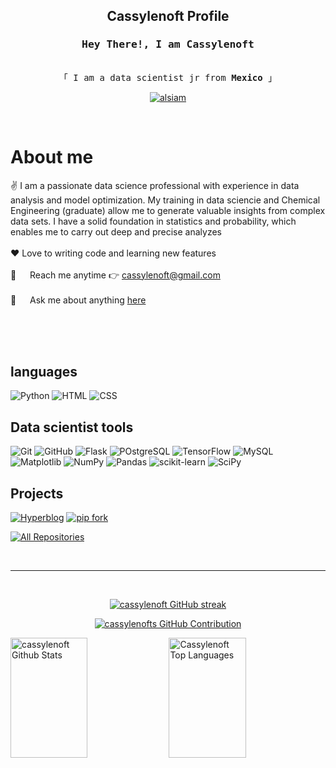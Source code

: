 <!-- Title -->
<h2 align="center">
  Cassylenoft Profile
  
</h2>

<!-- Intro  -->
<h3 align="center">
        <samp> Hey There!, I am Cassylenoft
               </samp>
</h3>


<p align="center"> 
  <samp>   
    <br>
    「 I am a data scientist jr from <b>Mexico</b> 」
    <br>
  </samp>
</p>

<p align="center">
 <a href="https://linkedin.com/in/carlosm1698" target="_blank">
  <img src="https://img.shields.io/badge/LinkedIn-0077B5?style=for-the-badge&logo=linkedin&logoColor=white" alt="alsiam"/>
 </a>
</p>
<br />

<!-- About Section -->
 # About me
 
<p>

  
 ✌️ I am a passionate data science professional with experience in data analysis and model optimization.
 My training in data sciencie and Chemical Engineering (graduate) allow me to generate valuable insights from complex data sets. 
 I have a solid foundation in statistics and probability, which enables me to carry out deep and precise analyzes<br></br>
 ❤️  Love to writing code and learning new features<br/><br/>
 📧 &emsp; Reach me anytime :point_right: cassylenoft@gmail.com<br/><br/>
 💬 &emsp; Ask me about anything [here](https://github.com/alsiam/alsiam/issues)

</p>

<br/>
<br/>
<br/>

## languages

![Python](https://img.shields.io/badge/Python-3776AB?style=for-the-badge&logo=python&logoColor=white)
![HTML](https://img.shields.io/badge/HTML5-E34F26?style=for-the-badge&logo=html5&logoColor=white)
![CSS](	https://img.shields.io/badge/CSS-239120?&style=for-the-badge&logo=css3&logoColor=white)
<br/>

## Data scientist tools

![Git](https://img.shields.io/badge/Git-F05032?style=for-the-badge&logo=git&logoColor=white)
![GitHub](https://img.shields.io/badge/github-%23121011.svg?style=for-the-badge&logo=github&logoColor=white)
![Flask](	https://img.shields.io/badge/Flask-000000?style=for-the-badge&logo=flask&logoColor=white)
![POstgreSQL](https://img.shields.io/badge/PostgreSQL-316192?style=for-the-badge&logo=postgresql&logoColor=white)
![TensorFlow](https://img.shields.io/badge/TensorFlow-FF6F00?style=for-the-badge&logo=tensorflow&logoColor=white)
![MySQL](https://img.shields.io/badge/MySQL-005C84?style=for-the-badge&logo=mysql&logoColor=white)
![Matplotlib](https://img.shields.io/badge/Matplotlib-%23ffffff.svg?style=for-the-badge&logo=Matplotlib&logoColor=black)
![NumPy](https://img.shields.io/badge/numpy-%23013243.svg?style=for-the-badge&logo=numpy&logoColor=white)
![Pandas](https://img.shields.io/badge/pandas-%23150458.svg?style=for-the-badge&logo=pandas&logoColor=white)
![scikit-learn](https://img.shields.io/badge/scikit--learn-%23F7931E.svg?style=for-the-badge&logo=scikit-learn&logoColor=white)
![SciPy](https://img.shields.io/badge/SciPy-%230C55A5.svg?style=for-the-badge&logo=scipy&logoColor=%white)
<br/>

## Projects 
[![Hyperblog](https://github-readme-stats.vercel.app/api/pin/?username=cassylenoft&repo=hyperblog&border_color=7F3FBF&bg_color=0D1117&title_color=C9D1D9&text_color=8B949E&icon_color=7F3FBF)](https://github.com/cassylenoft/hyperblog)
[![pip fork](https://github-readme-stats.vercel.app/api/pin/?username=cassylenoft&repo=curso-python-pip-fork&border_color=7F3FBF&bg_color=0D1117&title_color=C9D1D9&text_color=8B949E&icon_color=7F3FBF)](https://github.com/cassylenoft/curso-python-pip-fork)



<p align="left">
  <a href="https://github.com/cassylenoft?tab=repositories" target="_blank"><img alt="All Repositories" title="All Repositories" src="https://img.shields.io/badge/-All%20Repos-2962FF?style=for-the-badge&logo=koding&logoColor=white"/></a>
</p>

<br/>
<hr/>
<br/>

<p align="center">
  <a href="https://github.com/cassylenoft">
    <img src="https://github-readme-streak-stats.herokuapp.com/?user=alsiam&theme=radical&border=7F3FBF&background=0D1117" alt="cassylenoft GitHub streak"/>
  </a>
</p>

<p align="center">
  <a href="https://github.com/cassylenoft">
    <img src="https://github-profile-summary-cards.vercel.app/api/cards/profile-details?username=cassylenoft&theme=radical" alt="cassylenofts GitHub Contribution"/>
  </a>
</p>

<a> 
    <a href="https://github.com/cassylenoft"><img alt="cassylenoft Github Stats" src="https://denvercoder1-github-readme-stats.vercel.app/api?username=cassylenoft&show_icons=true&count_private=true&theme=react&border_color=7F3FBF&bg_color=0D1117&title_color=F85D7F&icon_color=F8D866" height="192px" width="49.5%"/></a>
  <a href="https://github.com/cassylenoft"><img alt="Cassylenoft Top Languages" src="https://denvercoder1-github-readme-stats.vercel.app/api/top-langs/?username=cassylenoft&langs_count=8&layout=compact&theme=react&border_color=7F3FBF&bg_color=0D1117&title_color=F85D7F&icon_color=F8D866" height="192px" width="49.5%"/></a>
  <br/>
</a>

